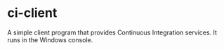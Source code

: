 # ci-client
A simple client program that provides Continuous Integration services. It runs in the Windows console.
